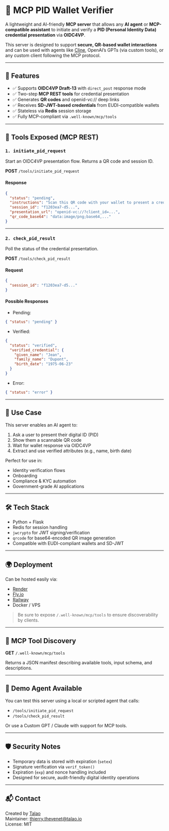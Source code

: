 # 🧠 MCP PID Wallet Verifier

A lightweight and AI-friendly **MCP server** that allows any **AI agent** or **MCP-compatible assistant** to initiate and verify a **PID (Personal Identity Data) credential presentation** via **OIDC4VP**.

This server is designed to support **secure, QR-based wallet interactions** and can be used with agents like [Cline](https://cline.bot), OpenAI’s GPTs (via custom tools), or any custom client following the MCP protocol.

---

## 🚀 Features

- ✅ Supports **OIDC4VP Draft-13** with `direct_post` response mode
- ✅ Two-step **MCP REST tools** for credential presentation
- ✅ Generates **QR codes** and openid-vc:// deep links
- ✅ Receives **SD-JWT-based credentials** from EUDI-compatible wallets
- ✅ Stateless via **Redis** session storage
- ✅ Fully MCP-compliant via `.well-known/mcp/tools`

---

## 🔧 Tools Exposed (MCP REST)

### `1. initiate_pid_request`

Start an OIDC4VP presentation flow. Returns a QR code and session ID.

**POST** `/tools/initiate_pid_request`

#### Response

```json
{
  "status": "pending",
  "instructions": "Scan this QR code with your wallet to present a credential.",
  "session_id": "f1203ea7-d5...",
  "presentation_url": "openid-vc://?client_id=...",
  "qr_code_base64": "data:image/png;base64,..."
}
```

---

### `2. check_pid_result`

Poll the status of the credential presentation.

**POST** `/tools/check_pid_result`

#### Request

```json
{
  "session_id": "f1203ea7-d5..."
}
```

#### Possible Responses

- Pending:

```json
{ "status": "pending" }
```

- Verified:

```json
{
  "status": "verified",
  "verified_credential": {
    "given_name": "Jean",
    "family_name": "Dupont",
    "birth_date": "1975-06-23"
  }
}
```

- Error:

```json
{ "status": "error" }
```

---

## 🧠 Use Case

This server enables an AI agent to:
1. Ask a user to present their digital ID (PID)
2. Show them a scannable QR code
3. Wait for wallet response via OIDC4VP
4. Extract and use verified attributes (e.g., name, birth date)

Perfect for use in:
- Identity verification flows
- Onboarding
- Compliance & KYC automation
- Government-grade AI applications

---

## 🛠️ Tech Stack

- Python + Flask
- Redis for session handling
- `jwcrypto` for JWT signing/verification
- `qrcode` for base64-encoded QR image generation
- Compatible with EUDI-compliant wallets and SD-JWT

---

## 🌍 Deployment

Can be hosted easily via:
- [Render](https://render.com)
- [Fly.io](https://fly.io)
- [Railway](https://railway.app)
- Docker / VPS

> Be sure to expose `/.well-known/mcp/tools` to ensure discoverability by clients.

---

## 📄 MCP Tool Discovery

**GET** `/.well-known/mcp/tools`

Returns a JSON manifest describing available tools, input schema, and descriptions.

---

## 🧪 Demo Agent Available

You can test this server using a local or scripted agent that calls:
- `/tools/initiate_pid_request`
- `/tools/check_pid_result`

Or use a Custom GPT / Claude with support for MCP tools.

---

## 🛡️ Security Notes

- Temporary data is stored with expiration (`setex`)
- Signature verification via `verif_token()`
- Expiration (`exp`) and nonce handling included
- Designed for secure, audit-friendly digital identity operations

---

## 📬 Contact

Created by [Talao](https://talao.io)  
Maintainer: thierry.thevenet@talao.io  
License: MIT
